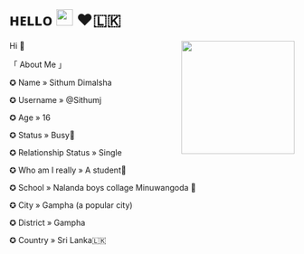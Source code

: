 # ʜᴇʟʟᴏ <img src="https://github.com/TheDudeThatCode/TheDudeThatCode/blob/master/Assets/Hi.gif" width="29px"> ❤️🇱🇰

<img src="https://telegra.ph/file/9a0d17d25353f4ea7f3be.jpg" align="right" width="200" height="200"/>



Hi 👋


「 About Me 」

✪ Name » Sithum Dimalsha

✪ Username » @Sithumj

✪ Age » 16

✪ Status » Busy🙎

✪ Relationship Status » Single

✪ Who am I really » A student🙋

✪ School » Nalanda boys collage Minuwangoda 🏫
 
✪ City » Gampha (a popular city)

✪ District » Gampha

✪ Country » Sri Lanka🇱🇰

